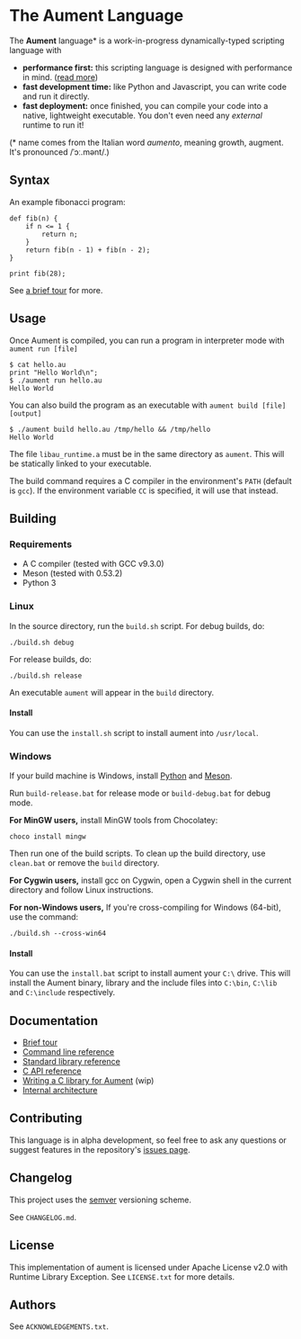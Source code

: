 # The Aument Language

The **Aument** language\* is a work-in-progress dynamically-typed scripting language with

  * **performance first:** this scripting language is designed with performance in mind. ([read more](/docs/design-for-performance.md))
  * **fast development time:** like Python and Javascript, you can write code and run it directly.
  * **fast deployment:** once finished, you can compile your code into a native, lightweight executable. You don't even need any *external* runtime to run it!

(\* name comes from the Italian word *aumento*, meaning growth, augment. It's pronounced /ˈɔː.mənt/.)

## Syntax

An example fibonacci program:

```
def fib(n) {
    if n <= 1 {
        return n;
    }
    return fib(n - 1) + fib(n - 2);
}

print fib(28);
```

See [a brief tour](./docs/tour.md) for more.

## Usage

Once Aument is compiled, you can run a program in interpreter mode with `aument run [file]`

```
$ cat hello.au
print "Hello World\n";
$ ./aument run hello.au
Hello World
```

You can also build the program as an executable with `aument build [file] [output]`

```
$ ./aument build hello.au /tmp/hello && /tmp/hello
Hello World
```

The file `libau_runtime.a` must be in the same directory as `aument`. This will be statically linked to your executable.

The build command requires a C compiler in the environment's `PATH` (default is `gcc`). If the environment variable `CC` is specified, it will use that instead.

## Building

### Requirements

  * A C compiler (tested with GCC v9.3.0)
  * Meson (tested with 0.53.2)
  * Python 3

### Linux

In the source directory, run the `build.sh` script. For debug builds, do:

```
./build.sh debug
```

For release builds, do:

```
./build.sh release
```

An executable `aument` will appear in the `build` directory.

#### Install

You can use the `install.sh` script to install aument into `/usr/local`.

### Windows

If your build machine is Windows, install [Python](https://www.python.org/downloads/) and [Meson](https://mesonbuild.com/SimpleStart.html#windows1).

Run `build-release.bat` for release mode or `build-debug.bat` for debug mode.

**For MinGW users,** install MinGW tools from Chocolatey:

```
choco install mingw
```

Then run one of the build scripts. To clean up the build directory, use `clean.bat` or remove the `build` directory.

**For Cygwin users,** install gcc on Cygwin, open a Cygwin shell in the current directory and follow Linux instructions.

**For non-Windows users,** If you're cross-compiling for Windows (64-bit), use the command:

```
./build.sh --cross-win64
```

#### Install

You can use the `install.bat` script to install aument your `C:\` drive. This will install the Aument binary, library and the include files into `C:\bin`, `C:\lib` and `C:\include` respectively.

## Documentation

  * [Brief tour](./docs/tour.md)
  * [Command line reference](./docs/cmdline.md)
  * [Standard library reference](./docs/au-stdlib.md)
  * [C API reference](./docs/c-api.md)
  * [Writing a C library for Aument](./docs/writing-c-libs.md) (wip)
  * [Internal architecture](./docs/architecture.md)

## Contributing

This language is in alpha development, so feel free to ask any questions or suggest features in the repository's [issues page](https://github.com/aument-lang/aument/issues/).

## Changelog

This project uses the [semver](https://semver.org/spec/v2.0.0.html) versioning scheme.

See `CHANGELOG.md`.

## License

This implementation of aument is licensed under Apache License v2.0 with Runtime Library Exception. See `LICENSE.txt` for more details.

## Authors

See `ACKNOWLEDGEMENTS.txt`.
